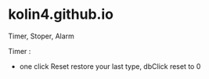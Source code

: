 # kolin4.github.io
Timer, Stoper, Alarm


Timer : 
  - one click Reset restore your last type, dbClick reset to 0
